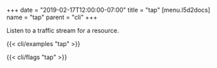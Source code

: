 +++
date = "2019-02-17T12:00:00-07:00"
title = "tap"
[menu.l5d2docs]
  name = "tap"
  parent = "cli"
+++

Listen to a traffic stream for a resource.

{{< cli/examples "tap" >}}

{{< cli/flags "tap" >}}
